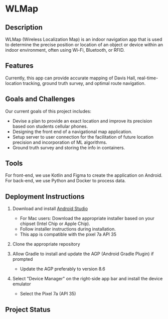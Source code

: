 # WLMap

## Description
WLMap (Wireless Localization Map) is an indoor navigation app that is used to determine the precise position or location of an object or device within an indoor environment, often using Wi-Fi, Bluetooth, or RFID. 

## Features
Currently, this app can provide accurate mapping of Davis Hall, real-time-location tracking, ground truth survey, and optimal route navigation.

## Goals and Challenges
Our current goals of this project includes:
- Devise a plan to provide an exact location and improve its precision based oon students cellular phones.
- Designing the front end of a navigational map application.
- Setup server to user connection for the facilitation of future location precision and incorporation of ML algorithms.
- Ground truth survey and storing the info in containers.

## Tools
For front-end, we use Kotlin and Figma to create the application on Android. For back-end, we use Python and Docker to process data. 

## Deployment Instructions
1. Download and install [Android Studio](https://developer.android.com/studio)
   - For Mac users: Download the appropriate installer based on your chipset (Intel Chip or Apple Chip).
   - Follow installer instructions during installation.
   - This app is compatible with the pixel 7a API 35

2. Clone the appropriate repository

3. Allow Gradle to install and update the AGP (Android Gradle Plugin) if prompted
   - Update the AGP preferably to version 8.6

4. Select "Device Manager" on the right-side app bar and install the device emulator
   - Select the Pixel 7a (API 35)

## Project Status


